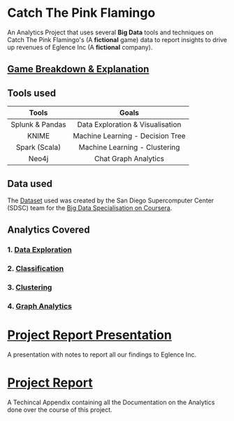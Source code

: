  # Catch The Pink Flamingo
An Analytics Project that uses several **Big Data** tools and techniques on Catch The Pink Flamingo's (A **fictional** game) data to report insights to drive up revenues of Eglence Inc (A **fictional** company).  

## [Game Breakdown & Explanation](Game_Description.pdf)

## Tools used
|      Tools      |              Goals               |
| :-------------: | :------------------------------: |
| Splunk & Pandas | Data Exploration & Visualisation |
|      KNIME      | Machine Learning - Decision Tree |
|  Spark (Scala)  |  Machine Learning - Clustering   |
|      Neo4j      |       Chat Graph Analytics       |

## Data used
The [Dataset](DataSets/) used was created by the San Diego Supercomputer Center (SDSC) team for the [Big Data Specialisation on Coursera](https://www.coursera.org/specializations/big-data). 

## Analytics Covered
### 1. [Data Exploration](Data%20Exploration/)
### 2. [Classification](Classification/)
### 3. [Clustering](Clustering/)
### 4. [Graph Analytics](Graph%20Analytics/)

# [Project Report Presentation](Report%20Presentation.pdf)
A presentation with notes to report all our findings to Eglence Inc.

# [Project Report](Technical%20Appendix.pdf)
A Techincal Appendix containing all the Documentation on the Analytics done over the course of this project.
